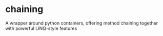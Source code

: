 chaining
========
A wrapper around python containers, offering method chaining together with powerful LINQ-style features
